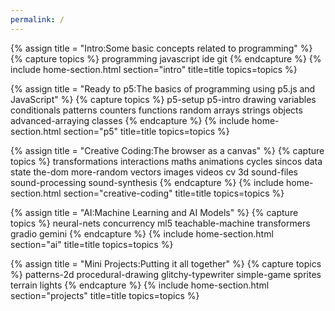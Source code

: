 ```yaml
---
permalink: /
---
```

<!-- Intro -->
{% assign title = "Intro:Some basic concepts related to programming" %}
{% capture topics %}
  programming
  javascript
  ide
  git
{% endcapture %}
{% include home-section.html section="intro" title=title topics=topics %}

<!-- P5 -->
{% assign title = "Ready to p5:The basics of programming using p5.js and JavaScript" %}
{% capture topics %}
  p5-setup
  p5-intro
  drawing
  variables
  conditionals
  patterns
  counters
  functions
  random
  arrays
  strings
  objects
  advanced-arraying
  classes
{% endcapture %}
{% include home-section.html section="p5" title=title topics=topics %}

<!-- Creative Coding -->
{% assign title = "Creative Coding:The browser as a canvas" %}
{% capture topics %}
  transformations
  interactions
  maths
  animations
  cycles
  sincos
  data
  state
  the-dom
  more-random
  vectors
  images
  videos
  cv
  3d
  sound-files
  sound-processing
  sound-synthesis
{% endcapture %}
{% include home-section.html section="creative-coding" title=title topics=topics %}

<!-- AI -->
{% assign title = "AI:Machine Learning and AI Models" %}
{% capture topics %}
  neural-nets
  concurrency
  ml5
  teachable-machine
  transformers
  gradio
  gemini
{% endcapture %}
{% include home-section.html section="ai" title=title topics=topics %}

<!-- Projects -->
{% assign title = "Mini Projects:Putting it all together" %}
{% capture topics %}
  patterns-2d
  procedural-drawing
  glitchy-typewriter
  simple-game
  sprites
  terrain
  lights
{% endcapture %}
{% include home-section.html section="projects" title=title topics=topics %}
